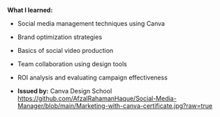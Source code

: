 



**What I learned:**

- Social media management techniques using Canva
- Brand optimization strategies
- Basics of social video production
- Team collaboration using design tools
- ROI analysis and evaluating campaign effectiveness

- **Issued by:** Canva Design School
https://github.com/AfzalRahamanHaque/Social-Media-Manager/blob/main/Marketing-with-canva-certificate.jpg?raw=true
